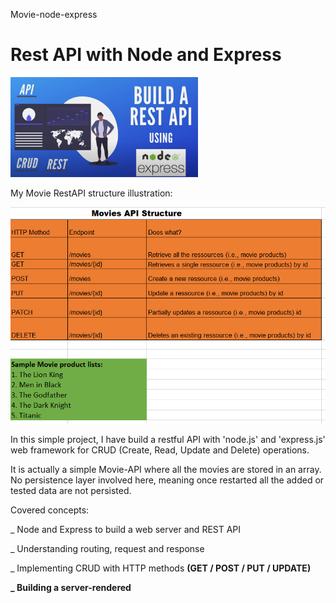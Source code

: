  Movie-node-express

# Rest API with Node and Express

<img src="https://github.com/OmarExpo/Movie-node-express/blob/main/RestAPI.PNG" width="300px">
<br>

My Movie RestAPI structure illustration:

<img src="Movie.PNG" alt="drawing" width="200*200"/>
<br>

In this simple project, I have build a restful API with 'node.js' and 'express.js' web framework for CRUD (Create, Read, Update and Delete) operations.

It is actually a simple Movie-API where all the movies are stored in an array. No persistence layer involved here, meaning once restarted all the added or tested data are not persisted.


Covered concepts:

_ <bold>Node</bold> and Express to build a web server and REST API

_ Understanding routing, request and response

_ Implementing CRUD with HTTP methods <strong>(GET / POST / PUT / UPDATE)<strong/>

_ Building a server-rendered
